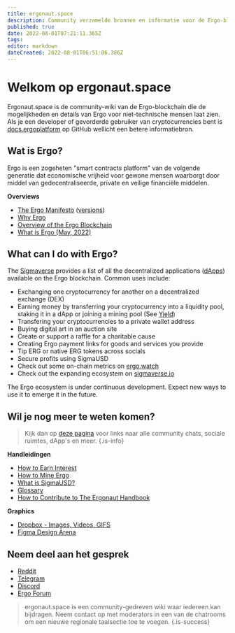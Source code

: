 ```yaml
---
title: ergonaut.space
description: Community verzamelde bronnen en informatie voor de Ergo-blockchain
published: true
date: 2022-08-01T07:21:11.365Z
tags: 
editor: markdown
dateCreated: 2022-08-01T06:51:06.386Z
---
```



# Welkom op ergonaut.space
Ergonaut.space is de community-wiki van de Ergo-blockchain die de mogelijkheden en details van Ergo voor niet-technische mensen laat zien. Als je een developer of gevorderde gebruiker van cryptocurrencies bent is [docs.ergoplatform](http://docs.ergoplatform.org/) op GitHub wellicht een betere informatiebron.

## Wat is Ergo?

Ergo is een zogeheten "smart contracts platform" van de volgende generatie dat economische vrijheid voor gewone mensen waarborgt door middel van gedecentraliseerde, private en veilige financiële middelen.

**Overviews**

- [The Ergo Manifesto](https://ergoplatform.org/en/blog/2021-04-26-the-ergo-manifesto/) ([versions](Ergo/manifesto))
- [Why Ergo](https://cafebedouin.org/2021/12/09/why-ergo/)
- [Overview of the Ergo Blockchain](Ergo/Overview)
- [What is Ergo (May, 2022)](https://www.youtube.com/watch?v=LyyD-clUvyI&t=941s)


## What can I do with Ergo?
The [Sigmaverse](https://sigmaverse.io/) provides a list of all the decentralized applications ([dApps](https://ergonaut.space/en/Glossary/dApps)) available on the Ergo blockchain. Common uses include:

- Exchanging one cryptocurrency for another on a decentralized exchange (DEX)
- Earning money by transferring your cryptocurrency into a liquidity pool, staking it in a dApp or joining a mining pool (See [Yield](/en/Guides/yield))
- Transfering your cryptocurrencies to a private wallet address
- Buying digital art in an auction site
- Create or support a raffle for a charitable cause
- Creating Ergo payment links for goods and services you provide
- Tip ERG or native ERG tokens across socials
- Secure profits using SigmaUSD
- Check out some on-chain metrics on [ergo.watch](https://ergo.watch/metrics)
- Check out the expanding ecosystem on [sigmaverse.io](https://sigmaverse.io)

The Ergo ecosystem is under continuous development. Expect new ways to use it to emerge it in the future.



## Wil je nog meer te weten komen?

> Kijk dan op [deze pagina](https://linktr.ee/ergoplatform) voor links naar alle community chats, sociale ruimtes, dApp's en meer.
{.is-info}



**Handleidingen**
- [How to Earn Interest](https://ergonaut.space/en/Guides/yield)
- [How to Mine Ergo](https://ergonaut.space/en/Guides/Mining)
- [What is SigmaUSD?](https://ergonaut.space/en/dApps/SigmaUSD/Overview)
- [Glossary](https://ergonaut.space/en/Glossary)
- [How to Contribute to The Ergonaut Handbook](https://ergonaut.space/en/Guides/Ergonaut-Handbook/Editor's-Guide)

**Graphics**
- [Dropbox - Images, Videos, GIFS](https://www.dropbox.com/sh/jionpgnj89eod2f/AAC5S1vnOwO3gm2vRYOmDBQ-a?dl=0)
- [Figma Design Arena](https://www.figma.com/file/pd92vgB3xNFThaacIKodYs/ERGO?node-id=538%3A987)

## Neem deel aan het gesprek

- [Reddit](https://www.reddit.com/r/ergonauts)
- [Telegram](https://t.me/ergoplatform)
- [Discord](https://discordapp.com/invite/gYrVrjS)
- [Ergo Forum](https://www.ergoforum.org/)

> ergonaut.space is een community-gedreven wiki waar iedereen kan bijdragen. Neem contact op met moderators in een van de chatrooms om een nieuwe regionale taalsectie toe te voegen.
{.is-success}